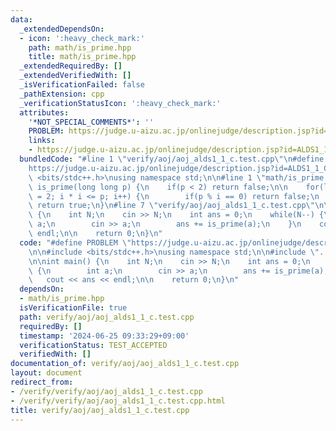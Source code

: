 ```yaml
---
data:
  _extendedDependsOn:
  - icon: ':heavy_check_mark:'
    path: math/is_prime.hpp
    title: math/is_prime.hpp
  _extendedRequiredBy: []
  _extendedVerifiedWith: []
  _isVerificationFailed: false
  _pathExtension: cpp
  _verificationStatusIcon: ':heavy_check_mark:'
  attributes:
    '*NOT_SPECIAL_COMMENTS*': ''
    PROBLEM: https://judge.u-aizu.ac.jp/onlinejudge/description.jsp?id=ALDS1_1_C
    links:
    - https://judge.u-aizu.ac.jp/onlinejudge/description.jsp?id=ALDS1_1_C
  bundledCode: "#line 1 \"verify/aoj/aoj_alds1_1_c.test.cpp\"\n#define PROBLEM \"\
    https://judge.u-aizu.ac.jp/onlinejudge/description.jsp?id=ALDS1_1_C\"\n\n#include\
    \ <bits/stdc++.h>\nusing namespace std;\n\n#line 1 \"math/is_prime.hpp\"\nbool\
    \ is_prime(long long p) {\n    if(p < 2) return false;\n\n    for(long long i\
    \ = 2; i * i <= p; i++) {\n        if(p % i == 0) return false;\n    }\n\n   \
    \ return true;\n}\n#line 7 \"verify/aoj/aoj_alds1_1_c.test.cpp\"\n\nint main()\
    \ {\n    int N;\n    cin >> N;\n    int ans = 0;\n    while(N--) {\n        int\
    \ a;\n        cin >> a;\n        ans += is_prime(a);\n    }\n    cout << ans <<\
    \ endl;\n\n    return 0;\n}\n"
  code: "#define PROBLEM \"https://judge.u-aizu.ac.jp/onlinejudge/description.jsp?id=ALDS1_1_C\"\
    \n\n#include <bits/stdc++.h>\nusing namespace std;\n\n#include \"../../math/is_prime.hpp\"\
    \n\nint main() {\n    int N;\n    cin >> N;\n    int ans = 0;\n    while(N--)\
    \ {\n        int a;\n        cin >> a;\n        ans += is_prime(a);\n    }\n \
    \   cout << ans << endl;\n\n    return 0;\n}\n"
  dependsOn:
  - math/is_prime.hpp
  isVerificationFile: true
  path: verify/aoj/aoj_alds1_1_c.test.cpp
  requiredBy: []
  timestamp: '2024-06-25 09:33:29+09:00'
  verificationStatus: TEST_ACCEPTED
  verifiedWith: []
documentation_of: verify/aoj/aoj_alds1_1_c.test.cpp
layout: document
redirect_from:
- /verify/verify/aoj/aoj_alds1_1_c.test.cpp
- /verify/verify/aoj/aoj_alds1_1_c.test.cpp.html
title: verify/aoj/aoj_alds1_1_c.test.cpp
---
```

